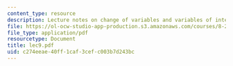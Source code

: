 ```yaml
---
content_type: resource
description: Lecture notes on change of variables and variables of integration.
file: https://ol-ocw-studio-app-production.s3.amazonaws.com/courses/8-251-string-theory-for-undergraduates-spring-2007/c274eeae40ff1caf3cefc003b7d243bc_lec9.pdf
file_type: application/pdf
resourcetype: Document
title: lec9.pdf
uid: c274eeae-40ff-1caf-3cef-c003b7d243bc
---
```

